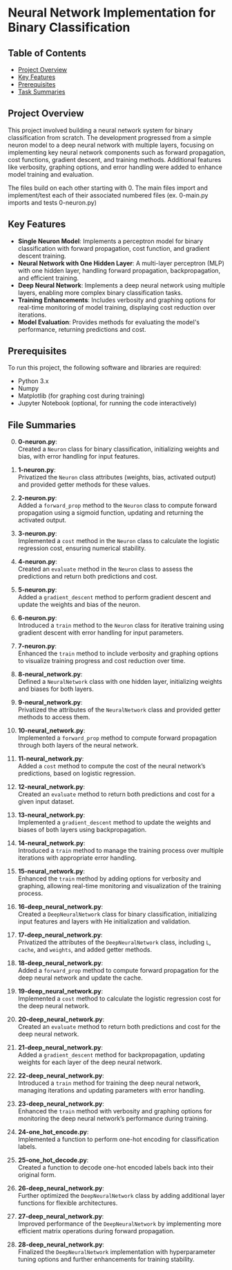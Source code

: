 # Neural Network Implementation for Binary Classification

## Table of Contents
- [Project Overview](#project-overview)
- [Key Features](#key-features)
- [Prerequisites](#prerequisites)
- [Task Summaries](#task-summaries)

## Project Overview

This project involved building a neural network system for binary classification from scratch. The development progressed from a simple neuron model to a deep neural network with multiple layers, focusing on implementing key neural network components such as forward propagation, cost functions, gradient descent, and training methods. Additional features like verbosity, graphing options, and error handling were added to enhance model training and evaluation.

The files build on each other starting with 0. The main files import and implement/test each of their associated numbered files (ex. 0-main.py imports and tests 0-neuron.py)

## Key Features

- **Single Neuron Model**: Implements a perceptron model for binary classification with forward propagation, cost function, and gradient descent training.
- **Neural Network with One Hidden Layer**: A multi-layer perceptron (MLP) with one hidden layer, handling forward propagation, backpropagation, and efficient training.
- **Deep Neural Network**: Implements a deep neural network using multiple layers, enabling more complex binary classification tasks.
- **Training Enhancements**: Includes verbosity and graphing options for real-time monitoring of model training, displaying cost reduction over iterations.
- **Model Evaluation**: Provides methods for evaluating the model's performance, returning predictions and cost.

## Prerequisites

To run this project, the following software and libraries are required:

- Python 3.x
- Numpy
- Matplotlib (for graphing cost during training)
- Jupyter Notebook (optional, for running the code interactively)

## File Summaries

0. **0-neuron.py**:  
   Created a `Neuron` class for binary classification, initializing weights and bias, with error handling for input features.

1. **1-neuron.py**:  
   Privatized the `Neuron` class attributes (weights, bias, activated output) and provided getter methods for these values.

2. **2-neuron.py**:  
   Added a `forward_prop` method to the `Neuron` class to compute forward propagation using a sigmoid function, updating and returning the activated output.

3. **3-neuron.py**:  
   Implemented a `cost` method in the `Neuron` class to calculate the logistic regression cost, ensuring numerical stability.

4. **4-neuron.py**:  
   Created an `evaluate` method in the `Neuron` class to assess the predictions and return both predictions and cost.

5. **5-neuron.py**:  
   Added a `gradient_descent` method to perform gradient descent and update the weights and bias of the neuron.

6. **6-neuron.py**:  
   Introduced a `train` method to the `Neuron` class for iterative training using gradient descent with error handling for input parameters.

7. **7-neuron.py**:  
   Enhanced the `train` method to include verbosity and graphing options to visualize training progress and cost reduction over time.

8. **8-neural_network.py**:  
   Defined a `NeuralNetwork` class with one hidden layer, initializing weights and biases for both layers.

9. **9-neural_network.py**:  
   Privatized the attributes of the `NeuralNetwork` class and provided getter methods to access them.

10. **10-neural_network.py**:  
    Implemented a `forward_prop` method to compute forward propagation through both layers of the neural network.

11. **11-neural_network.py**:  
    Added a `cost` method to compute the cost of the neural network’s predictions, based on logistic regression.

12. **12-neural_network.py**:  
    Created an `evaluate` method to return both predictions and cost for a given input dataset.

13. **13-neural_network.py**:  
    Implemented a `gradient_descent` method to update the weights and biases of both layers using backpropagation.

14. **14-neural_network.py**:  
    Introduced a `train` method to manage the training process over multiple iterations with appropriate error handling.

15. **15-neural_network.py**:  
    Enhanced the `train` method by adding options for verbosity and graphing, allowing real-time monitoring and visualization of the training process.

16. **16-deep_neural_network.py**:  
    Created a `DeepNeuralNetwork` class for binary classification, initializing input features and layers with He initialization and validation.

17. **17-deep_neural_network.py**:  
    Privatized the attributes of the `DeepNeuralNetwork` class, including `L`, `cache`, and `weights`, and added getter methods.

18. **18-deep_neural_network.py**:  
    Added a `forward_prop` method to compute forward propagation for the deep neural network and update the cache.

19. **19-deep_neural_network.py**:  
    Implemented a `cost` method to calculate the logistic regression cost for the deep neural network.

20. **20-deep_neural_network.py**:  
    Created an `evaluate` method to return both predictions and cost for the deep neural network.

21. **21-deep_neural_network.py**:  
    Added a `gradient_descent` method for backpropagation, updating weights for each layer of the deep neural network.

22. **22-deep_neural_network.py**:  
    Introduced a `train` method for training the deep neural network, managing iterations and updating parameters with error handling.

23. **23-deep_neural_network.py**:  
    Enhanced the `train` method with verbosity and graphing options for monitoring the deep neural network’s performance during training.

24. **24-one_hot_encode.py**:  
    Implemented a function to perform one-hot encoding for classification labels.

25. **25-one_hot_decode.py**:  
    Created a function to decode one-hot encoded labels back into their original form.

26. **26-deep_neural_network.py**:  
    Further optimized the `DeepNeuralNetwork` class by adding additional layer functions for flexible architectures.

27. **27-deep_neural_network.py**:  
    Improved performance of the `DeepNeuralNetwork` by implementing more efficient matrix operations during forward propagation.

28. **28-deep_neural_network.py**:  
    Finalized the `DeepNeuralNetwork` implementation with hyperparameter tuning options and further enhancements for training stability.
